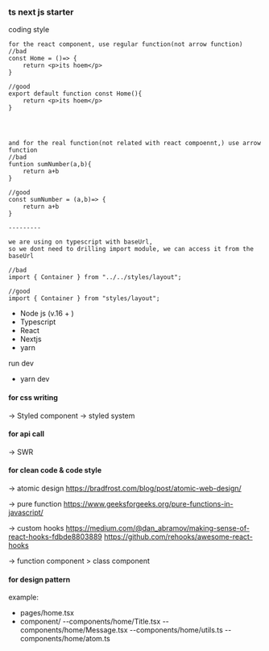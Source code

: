 ### ts next js starter

coding style

```
for the react component, use regular function(not arrow function)
//bad
const Home = ()=> {
    return <p>its hoem</p>
}

//good
export default function const Home(){
    return <p>its hoem</p>
}




and for the real function(not related with react compoennt,) use arrow function
//bad
funtion sumNumber(a,b){
    return a+b
}

//good
const sumNumber = (a,b)=> {
    return a+b
}

---------

we are using on typescript with baseUrl,
so we dont need to drilling import module, we can access it from the baseUrl

//bad
import { Container } from "../../styles/layout";

//good
import { Container } from "styles/layout";

```

- Node js (v.16 + )
- Typescript
- React
- Nextjs
- yarn

run dev

- yarn dev

#### for css writing

-> Styled component
-> styled system

#### for api call

-> SWR

#### for clean code & code style

-> atomic design
https://bradfrost.com/blog/post/atomic-web-design/

-> pure function
https://www.geeksforgeeks.org/pure-functions-in-javascript/

-> custom hooks
https://medium.com/@dan_abramov/making-sense-of-react-hooks-fdbde8803889
https://github.com/rehooks/awesome-react-hooks

-> function component > class component

#### for design pattern

example:

- pages/home.tsx
- component/
  --components/home/Title.tsx
  --components/home/Message.tsx
  --components/home/utils.ts
  --components/home/atom.ts

